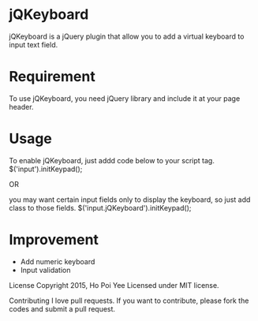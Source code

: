 # jQKeyboard
jQKeyboard is a jQuery plugin that allow you to add a virtual keyboard to input text field.

# Requirement
To use jQKeyboard, you need <a src ="https://jquery.com/">jQuery library</a> and include it at your page header.

# Usage
To enable jQKeyboard, just addd code below to your script tag.
$('input').initKeypad();

OR

you may want certain input fields only to display the keyboard, so just add class to those fields.
$('input.jQKeyboard').initKeypad();

# Improvement
- Add numeric keyboard
- Input validation

License
Copyright 2015, Ho Poi Yee
Licensed under MIT license.

Contributing
I love pull requests. If you want to contribute, please fork the codes and submit a pull request.
